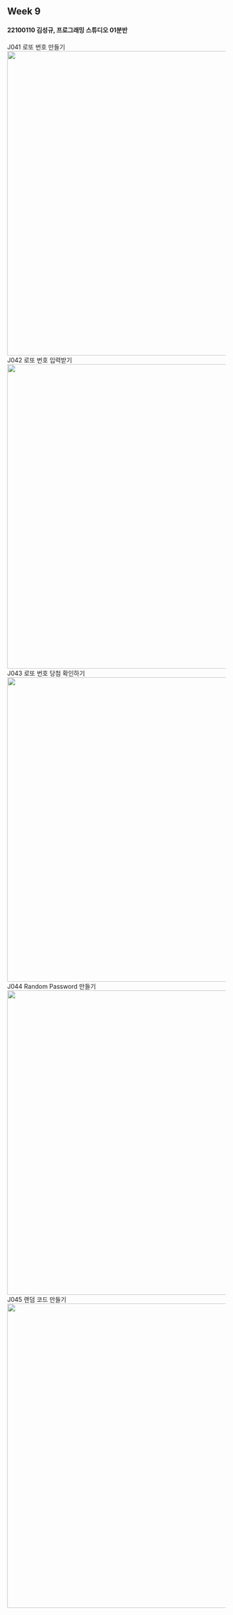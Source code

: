 ## Week 9

#### 22100110 김성규, 프로그래밍 스튜디오 01분반

J041 로또 번호 만들기 <br> <img src='https://github.com/seon8rx/22100110_KSG_Java/blob/main/src/week9/screenshots/J041.png' width = "700"><br>
J042 로또 번호 입력받기 <br> <img src='https://github.com/seon8rx/22100110_KSG_Java/blob/main/src/week9/screenshots/J042.png' width = "700"><br>
J043 로또 번호 당첨 확인하기 <br> <img src='https://github.com/seon8rx/22100110_KSG_Java/blob/main/src/week9/screenshots/J043.png' width = "700"><br>
J044 Random Password 만들기 <br> <img src='https://github.com/seon8rx/22100110_KSG_Java/blob/main/src/week9/screenshots/J044.png' width = "700"><br>
J045 랜덤 코드 만들기 <br> <img src='https://github.com/seon8rx/22100110_KSG_Java/blob/main/src/week9/screenshots/J045.png' width = "700"><br>